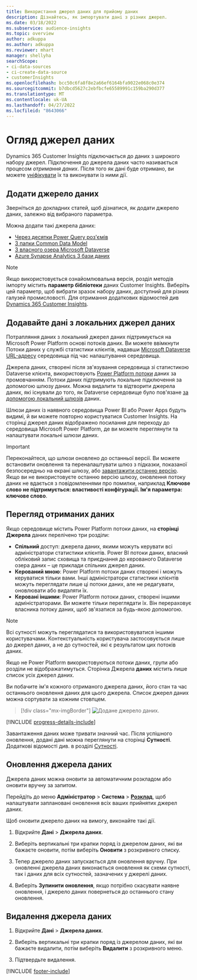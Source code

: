 ```yaml
---
title: Використання джерел даних для прийому даних
description: Дізнайтесь, як імпортувати дані з різних джерел.
ms.date: 03/18/2022
ms.subservice: audience-insights
ms.topic: overview
author: adkuppa
ms.author: adkuppa
ms.reviewer: mhart
manager: shellyha
searchScope:
- ci-data-sources
- ci-create-data-source
- customerInsights
ms.openlocfilehash: bcc50c6fa8f8e2a66ef6164bfa9022e068c0e374
ms.sourcegitcommit: b7dbcd5627c2ebfbcfe65589991c159ba290d377
ms.translationtype: MT
ms.contentlocale: uk-UA
ms.lasthandoff: 04/27/2022
ms.locfileid: "8643066"
---
```

# <a name="data-sources-overview"></a>Огляд джерел даних



Dynamics 365 Customer Insights підключається до даних з широкого набору джерел. Підключення до джерела даних часто називається процесом *отримання даних*. Після того як дані буде отримано, ви можете [уніфікувати](data-unification.md) їх та виконувати із ними дії.

## <a name="add-a-data-source"></a>Додати джерело даних

Зверніться до докладних статей, щоб дізнатися, як додати джерело даних, залежно від вибраного параметра.

Можна додати такі джерела даних:

- [Через десятки Power Query роз'ємів](connect-power-query.md)
- [З папки Common Data Model](connect-common-data-model.md)
- [З власного озера Microsoft Dataverse](connect-dataverse-managed-lake.md)
- [Azure Synapse Analytics З бази даних](connect-synapse.md)

> [!NOTE]
> Якщо використовується ознайомлювальна версія, розділ методів імпорту містить **параметр бібліотеки** даних Customer Insights. Виберіть цей параметр, щоб вибрати зразок набору даних, доступний для різних галузей промисловості. Для отримання додаткових відомостей див [Dynamics 365 Customer Insights](trial-signup.md).

## <a name="add-data-from-on-premises-data-sources"></a>Додавайте дані з локальних джерел даних

Потрапляння даних з локальний джерел даних підтримується на Microsoft Power Platform основі потоків даних. Ви можете ввімкнути Потоки даних у службі статистики клієнтів, надавши [Microsoft Dataverse URL-адресу](create-environment.md) середовища під час налаштування середовища.

Джерела даних, створені після зв'язування середовища зі статистикою Dataverse клієнта, використовують [Power Platform потоки](/power-query/dataflows/overview-dataflows-across-power-platform-dynamics-365) даних за промовчанням. Потоки даних підтримують локальне підключення за допомогою шлюзу даних. Можна видалити та відтворити джерела даних, які існували до того, як Dataverse середовище було пов'язане [за допомогою локальний шлюзів](/data-integration/gateway/service-gateway-app) даних.

Шлюзи даних із наявного середовища Power BI або Power Apps будуть видимі, й ви можете повторно користуватися Customer Insights. На сторінці джерел даних відображено посилання для переходу до середовища Microsoft Power Platform, де ви можете переглянути та налаштувати локальні шлюзи даних.

> [!IMPORTANT]
> Переконайтеся, що шлюзи оновлено до останньої версії. Ви можете встановити оновлення та переналаштувати шлюз з підказки, показаної безпосередньо на екрані шлюзу, або [завантажити останню версію](https://powerapps.microsoft.com/downloads/). Якщо ви не використовуєте останню версію шлюзу, оновлення потоку даних не вдається з повідомленнями про помилки, наприклад **Ключове слово не підтримується: властивості конфігурації. Ім'я параметра: ключове слово**.

## <a name="review-ingested-data"></a>Перегляд отриманих даних
Якщо середовище містить Power Platform потоки даних, на **сторінці Джерела** даних перелічено три розділи: 
- **Спільний** доступ: джерела даних, якими можуть керувати всі адміністратори статистики клієнтів. Power BI потоки даних, власний обліковий запис сховища та приєднання до керованого Dataverse озера даних – це приклади спільних джерел даних.
- **Керований мною**: Power Platform потоки даних створені і можуть керуватися тільки вами. Інші адміністратори статистики клієнтів можуть переглядати лише ці потоки даних, але не редагувати, оновлювати або видаляти їх.
- **Керовані іншими**: Power Platform потоки даних, створені іншими адміністраторами. Ви можете тільки переглядати їх. Він перераховує власника потоку даних, щоб зв'язатися за будь-якою допомогою.
> [!NOTE]
> Всі сутності можуть переглядатися та використовуватися іншими користувачами. Контекстуальність користувача застосовується лише до джерел даних, а не до сутностей, які є результатом цих потоків даних.

Якщо не Power Platform використовуються потоки даних, групи або розділи не відображатимуться. Сторінка Джерела **даних** містить лише список усіх джерел даних.

Ви побачите ім'я кожного отриманого джерела даних, його стан та час останнього оновлення даних для цього джерела. Список джерел даних можна сортувати за кожним стовпцем.

> [!div class="mx-imgBorder"]
> ![Додане джерело даних.](media/configure-data-datasource-added.png "Додане джерело даних")

[!INCLUDE [progress-details-include](includes/progress-details-pane.md)]

Завантаження даних може тривати значний час. Після успішного оновлення, додані дані можна переглянути на сторінці **Сутності**. Додаткові відомості див. в розділі [Сутності](entities.md).

## <a name="refresh-a-data-source"></a>Оновлення джерела даних

Джерела даних можна оновити за автоматичним розкладом або оновити вручну за запитом. 

Перейдіть до меню **Адміністратор** > **Система** > [**Розклад**](system.md#schedule-tab), щоб налаштувати заплановані оновлення всіх ваших прийнятих джерел даних.

Щоб оновити джерело даних на вимогу, виконайте такі дії.

1. Відкрийте **Дані** > **Джерела даних**.

2. Виберіть вертикальні три крапки поряд із джерелом даних, які ви бажаєте оновити, потім виберіть **Оновити** з розкривного списку.

3. Тепер джерело даних запускається для оновлення вручну. При оновленні джерела даних виконається оновлення як схеми сутності, так і даних для всіх сутностей, зазначених у джерелі даних.

4. Виберіть **Зупинити оновлення**, якщо потрібно скасувати наявне оновлення, і джерело даних повернеться до останнього стану оновлення.

## <a name="delete-a-data-source"></a>Видалення джерела даних

1. Відкрийте **Дані** > **Джерела даних**.

2. Виберіть вертикальні три крапки поряд із джерелом даних, які ви бажаєте видалити, потім виберіть **Видалити** з розкривного меню.

3. Підтвердьте видалення.


[!INCLUDE [footer-include](includes/footer-banner.md)]
